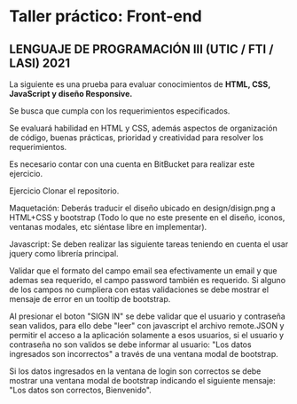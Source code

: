 # Taller práctico: Front-end
## LENGUAJE DE PROGRAMACIÓN III (UTIC / FTI / LASI) 2021

La siguiente es una prueba para evaluar conocimientos de **HTML, CSS, JavaScript y diseño Responsive.**

Se busca que cumpla con los requerimientos especificados.

Se evaluará habilidad en HTML y CSS, además aspectos de organización de código, buenas prácticas, prioridad y creatividad para resolver los requerimientos.

Es necesario contar con una cuenta en BitBucket para realizar este ejercicio.

Ejercicio
Clonar el repositorio.

Maquetación: Deberás traducir el diseño ubicado en design/disign.png a HTML+CSS y bootstrap (Todo lo que no este presente en el diseño, iconos, ventanas modales, etc siéntase libre en implementar).

Javascript: Se deben realizar las siguiente tareas teniendo en cuenta el usar jquery como librería principal.

Validar que el formato del campo email sea efectivamente un email y que ademas sea requerido, el campo password también es requerido. Si alguno de los campos no cumpliera con estas validaciones se debe mostrar el mensaje de error en un tooltip de bootstrap.

Al presionar el boton "SIGN IN" se debe validar que el usuario y contraseña sean validos, para ello debe "leer" con javascript el archivo remote.JSON y permitir el acceso a la aplicación solamente a esos usuarios, si el usuario y contraseña no son validos se debe informar al usuario: "Los datos ingresados son incorrectos" a través de una ventana modal de bootstrap.

Si los datos ingresados en la ventana de login son correctos se debe mostrar una ventana modal de bootstrap indicando el siguiente mensaje: "Los datos son correctos, Bienvenido".
